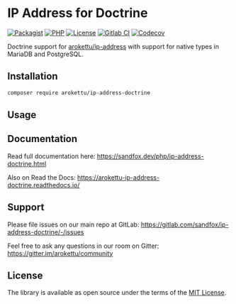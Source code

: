 # IP Address for Doctrine

[![Packagist]][Packagist Link]
[![PHP]][Packagist Link]
[![License]][License Link]
[![Gitlab CI]][Gitlab CI Link]
[![Codecov]][Codecov Link]

[Packagist]: https://img.shields.io/packagist/v/arokettu/ip-address-doctrine.svg?style=flat-square
[PHP]: https://img.shields.io/packagist/php-v/arokettu/ip-address-doctrine.svg?style=flat-square
[License]: https://img.shields.io/packagist/l/arokettu/ip-address-doctrine.svg?style=flat-square
[Gitlab CI]: https://img.shields.io/gitlab/pipeline/sandfox/ip-address-doctrine/master.svg?style=flat-square
[Codecov]: https://img.shields.io/codecov/c/gl/sandfox/ip-address-doctrine?style=flat-square

[Packagist Link]: https://packagist.org/packages/arokettu/ip-address-doctrine
[License Link]: LICENSE.md
[Gitlab CI Link]: https://gitlab.com/sandfox/ip-address-doctrine/-/pipelines
[Codecov Link]: https://codecov.io/gl/sandfox/ip-address-doctrine/

Doctrine support for [arokettu/ip-address] with support for native types in MariaDB and PostgreSQL.

## Installation

```bash
composer require arokettu/ip-address-doctrine
```

## Usage

## Documentation

Read full documentation here: <https://sandfox.dev/php/ip-address-doctrine.html>

Also on Read the Docs: <https://arokettu-ip-address-doctrine.readthedocs.io/>

## Support

Please file issues on our main repo at GitLab: <https://gitlab.com/sandfox/ip-address-doctrine/-/issues>

Feel free to ask any questions in our room on Gitter: <https://gitter.im/arokettu/community>

## License

The library is available as open source under the terms of the [MIT License][License Link].

[arokettu/ip-address]: https://sandfox.dev/php/ip-address.html
